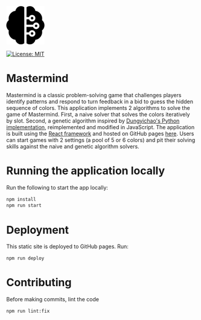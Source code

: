 <img src="./docs/logo.ico" alt="mastermind-logo" width="20%"/>

[![License: MIT](https://img.shields.io/badge/License-MIT-blue.svg)](https://opensource.org/licenses/MIT)


# Mastermind

Mastermind is a classic problem-solving game that challenges players identify patterns and respond to turn feedback in a bid to guess the hidden sequence of colors. This application implements 2 algorithms to solve the game of Mastermind. First, a naive solver that solves the colors iteratively by slot. Second, a genetic algorithm inspired by [Dungyichao's Python implementation](https://github.com/Dungyichao/Mastermind), reimplemented and modified in JavaScript. The application is built using the [React framework](https://github.com/facebook/react) and hosted on GitHub pages [here](glennchia.github.io/mastermind-react/). Users can start games with 2 settings (a pool of 5 or 6 colors) and pit their solving skills against the naive and genetic algorithm solvers.

# Running the application locally

Run the following to start the app locally:

```bash
npm install
npm run start
```

# Deployment

This static site is deployed to GitHub pages. Run:

```bash
npm run deploy
```

# Contributing

Before making commits, lint the code

```bash
npm run lint:fix
```
